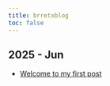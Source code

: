 ```yaml
---
title: brretxblog
toc: false
---
```


## 2025 - Jun

- [Welcome to my first post](2025/06/welcome-to-my-first-post/)


